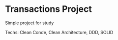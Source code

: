 # Transactions Project

Simple project for study

Techs: Clean Conde, Clean Architecture, DDD, SOLID
